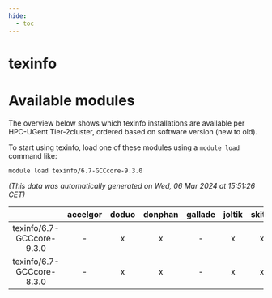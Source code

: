 ```yaml
---
hide:
  - toc
---
```


texinfo
=======

# Available modules


The overview below shows which texinfo installations are available per HPC-UGent Tier-2cluster, ordered based on software version (new to old).

To start using texinfo, load one of these modules using a `module load` command like:

```shell
module load texinfo/6.7-GCCcore-9.3.0
```

*(This data was automatically generated on Wed, 06 Mar 2024 at 15:51:26 CET)*  

| |accelgor|doduo|donphan|gallade|joltik|skitty|
| :---: | :---: | :---: | :---: | :---: | :---: | :---: |
|texinfo/6.7-GCCcore-9.3.0|-|x|x|-|x|x|
|texinfo/6.7-GCCcore-8.3.0|-|x|x|-|x|x|
